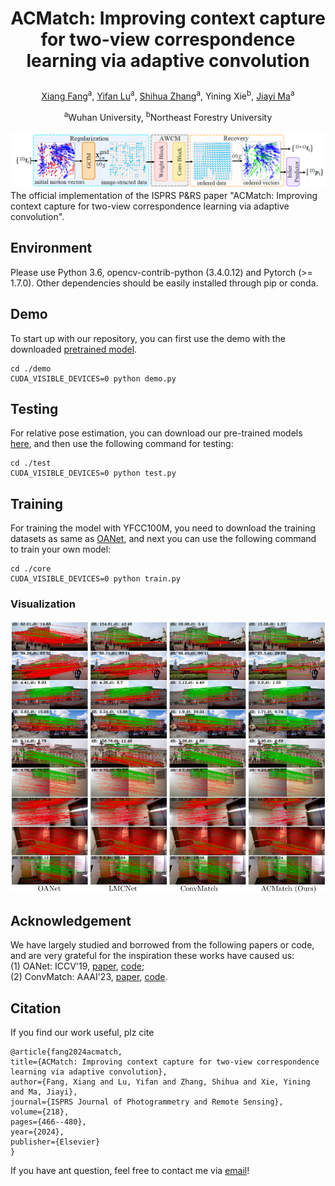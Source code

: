 # <p align="center">ACMatch: Improving context capture for two-view correspondence learning via adaptive convolution</p>

<div align="center">
  <a href="https://scholar.google.com/citations?user=tU_vwPwAAAAJ&hl=zh-CN">Xiang Fang</a><sup>a</sup>, 
  <a href="https://scholar.google.com/citations?user=h-9Ub_cAAAAJ&hl=zh-CN&oi=ao">Yifan Lu</a><sup>a</sup>, 
  <a href="https://scholar.google.com/citations?hl=zh-CN&user=7f_tYK4AAAAJ">Shihua Zhang</a><sup>a</sup>, 
  Yining Xie</a><sup>b</sup>, 
  <a href="https://scholar.google.com/citations?user=73trMQkAAAAJ&hl=zh-CN&oi=ao">Jiayi Ma</a><sup>a</sup>
  <p><sup>a</sup>Wuhan University,  <sup>b</sup>Northeast Forestry University</p>
</div>

![Framework](https://github.com/ShineFox/ACMatch/blob/main/framework.png)  
The official implementation of the ISPRS P&amp;RS paper "ACMatch: Improving context capture for two-view correspondence learning via adaptive convolution".

## Environment
Please use Python 3.6, opencv-contrib-python (3.4.0.12) and Pytorch (>= 1.7.0). Other dependencies should be easily installed through pip or conda.

## Demo
To start up with our repository, you can first use the demo with the downloaded [pretrained model](https://drive.google.com/drive/folders/18TIQ3E_Vj95tF8u7wQECkTxX0wWjS6NB?usp=drive_link).  
    
    cd ./demo
    CUDA_VISIBLE_DEVICES=0 python demo.py

## Testing
For relative pose estimation, you can download our pre-trained models [here](https://drive.google.com/drive/folders/18TIQ3E_Vj95tF8u7wQECkTxX0wWjS6NB?usp=drive_link), and then use the following command for testing:  

    cd ./test
    CUDA_VISIBLE_DEVICES=0 python test.py

## Training
For training the model with YFCC100M, you need to download the training datasets as same as [OANet](https://github.com/zjhthu/OANet), and next you can use the following command to train your own model:  

    cd ./core
    CUDA_VISIBLE_DEVICES=0 python train.py
### Visualization
![visualization](https://github.com/ShineFox/ACMatch/blob/main/visualization.png)  

## Acknowledgement
We have largely studied and borrowed from the following papers or code, and are very grateful for the inspiration these works have caused us:   
(1) OANet:  ICCV'19, [paper](https://openaccess.thecvf.com/content_ICCV_2019/papers/Zhang_Learning_Two-View_Correspondences_and_Geometry_Using_Order-Aware_Network_ICCV_2019_paper.pdf), [code](https://github.com/zjhthu/OANet);  
(2) ConvMatch: AAAI'23, [paper](https://ojs.aaai.org/index.php/AAAI/article/view/25456), [code](https://github.com/SuhZhang/ConvMatch).

## Citation
If you find our work useful, plz cite  

    @article{fang2024acmatch,
    title={ACMatch: Improving context capture for two-view correspondence learning via adaptive convolution},
    author={Fang, Xiang and Lu, Yifan and Zhang, Shihua and Xie, Yining and Ma, Jiayi},
    journal={ISPRS Journal of Photogrammetry and Remote Sensing},
    volume={218},
    pages={466--480},
    year={2024},
    publisher={Elsevier}
    }

If you have ant question, feel free to contact me via [email](xiangfang@whu.edu.cn)!

